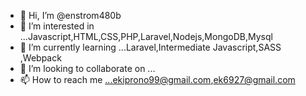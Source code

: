 - 👋 Hi, I’m @enstrom480b
- 👀 I’m interested in ...Javascript,HTML,CSS,PHP,Laravel,Nodejs,MongoDB,Mysql
- 🌱 I’m currently learning ...Laravel,Intermediate Javascript,SASS ,Webpack
- 💞️ I’m looking to collaborate on ...
- 📫 How to reach me ...ekiprono99@gmail.com,ek6927@gmail.com

<!---
enstrom480b/enstrom480b is a ✨ special ✨ repository because its `README.md` (this file) appears on your GitHub profile.
You can click the Preview link to take a look at your changes.
--->
